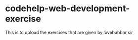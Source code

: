 # codehelp-web-development-exercise
This is to upload the exercises that are given by lovebabbar sir

